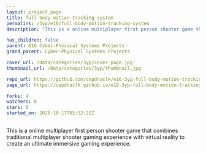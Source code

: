 ```yaml
---
layout: project_page
title: full body motion tracking system
permalink: /3yp/e16/full-body-motion-tracking-system
description: "This is a online multiplayer first person shooter game that combines traditional multiplayer shooter gaming experience with virtual reality to create an ultimate immersive gaming experience."

has_children: false
parent: E16 Cyber-Physical Systems Projects
grand_parent: Cyber-Physical Systems Projects

cover_url: /data/categories/3yp/cover_page.jpg
thumbnail_url: /data/categories/3yp/thumbnail.jpg

repo_url: https://github.com/cepdnaclk/e16-3yp-full-body-motion-tracking-system
page_url: https://cepdnaclk.github.io/e16-3yp-full-body-motion-tracking-system

forks: 4
watchers: 0
stars: 0
started_on: 2020-10-17T05:32:22Z
---
```

This is a online multiplayer first person shooter game that combines traditional multiplayer shooter gaming experience with virtual reality to create an ultimate immersive gaming experience.

